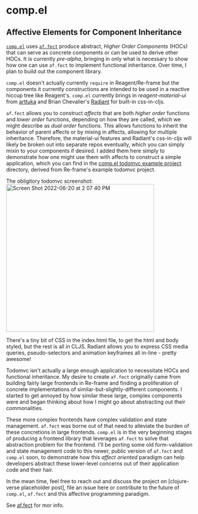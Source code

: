 # comp.el
## Affective Elements for Component Inheritance

[`comp.el`](https://github.com/johnmn3/comp.el) uses [`af.fect`](https://github.com/johnmn3/af.fect) produce abstract, _Higher Order Components_ (HOCs) that can serve as concrete components or can be used to derive other HOCs. It is currently _pre-alpha_, bringing in only what is necessary to show how one can use `af.fect` to implement functional inheritance. Over time, I plan to build out the component library.

`comp.el` doesn't actually currently `require` in Reagent/Re-frame but the components it currently constructions are intended to be used in a reactive hiccup tree like Reagent's. `comp.el` currently brings in _reagent-material-ui_ from [arttuka](https://github.com/arttuka/reagent-material-ui/blob/master/example/src/example/core.cljs) and Brian Chevalier's [Radiant](https://github.com/BrianChevalier/radiant) for built-in css-in-cljs.

`af.fect` allows you to construct _affects_ that are both _higher order_ functions and _lower order_ functions, depending on how they are called, which we might describe as _dual order_ functions. This allows functions to inherit the behavior of parent affects or by mixing in affects, allowing for multiple inheritance. Therefore, the material-ui features and Radiant's css-in-cljs will likely be broken out into separate repos eventually, which you can simply mixin to your components if desired. I added them here simply to demonstrate how one might use them with affects to construct a simple application, which you can find in the [comp.el todomvc example project](https://github.com/johnmn3/comp.el/tree/main/ex) directory, derived from Re-frame's example todomvc project.

The obligitory todomvc screenshot: <img width="400" alt="Screen Shot 2022-06-20 at 2 07 40 PM" src="https://user-images.githubusercontent.com/127271/174676451-fff0dfa6-6479-4763-b3f4-285c37286830.png">

There's a tiny bit of CSS in the index.html file, to get the html and body styled, but the rest is all in CLJS. Radiant allows you to express CSS media queries, pseudo-selectors and animation keyframes all in-line - pretty awesome!

Todomvc isn't actually a large enough application to necessitate HOCs and functional inheritance. My desire to create `af.fect` originally came from building fairly large frontends in Re-frame and finding a proliferation of concrete implementations of similar-but-slightly-different components. I started to get annoyed by how similar these large, complex components were and began thinking about how I might go about abstracting out their commonalities.

These more complex frontends have complex validation and state management. `af.fect` was borne out of that need to alleviate the burden of these concretions in large frontends. `comp.el` is in the very beginning stages of producing a frontend library that leverages `af.fect` to solve that abstraction problem for the frontend. I'll be porting some old form-validation and state management code to this newer, public version of `af.fect` and `comp.el` soon, to demonstrate how this _affect oriented_ paradigm can help developers abstract these lower-level concerns out of their application code and their hair.

In the mean time, feel free to reach out and discuss the project on [clojure-verse placeholder post], file an issue here or contribute to the future of `comp.el`, `af.fect` and this affective programming paradigm.

See [af.fect](https://github.com/johnmn3/af.fect) for mor info.
